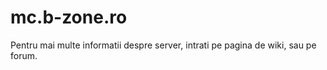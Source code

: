 # mc.b-zone.ro

Pentru mai multe informatii despre server, intrati pe pagina de wiki, sau pe forum.
